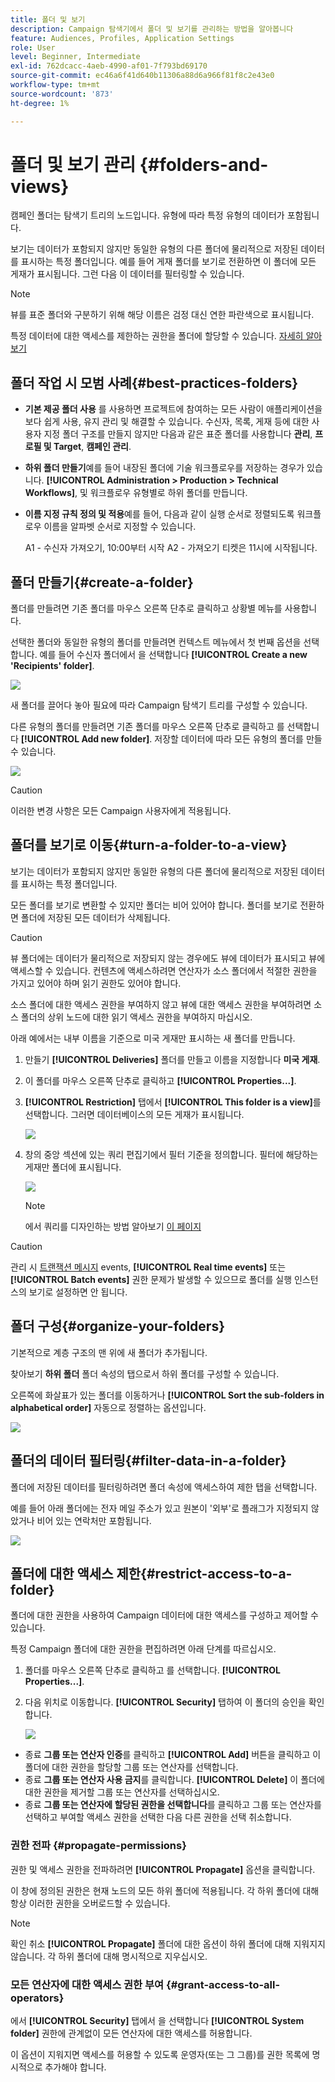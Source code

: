 ```yaml
---
title: 폴더 및 보기
description: Campaign 탐색기에서 폴더 및 보기를 관리하는 방법을 알아봅니다
feature: Audiences, Profiles, Application Settings
role: User
level: Beginner, Intermediate
exl-id: 762dcacc-4aeb-4990-af01-7f793bd69170
source-git-commit: ec46a6f41d640b11306a88d6a966f81f8c2e43e0
workflow-type: tm+mt
source-wordcount: '873'
ht-degree: 1%

---
```


# 폴더 및 보기 관리 {#folders-and-views}

캠페인 폴더는 탐색기 트리의 노드입니다. 유형에 따라 특정 유형의 데이터가 포함됩니다.

보기는 데이터가 포함되지 않지만 동일한 유형의 다른 폴더에 물리적으로 저장된 데이터를 표시하는 특정 폴더입니다. 예를 들어 게재 폴더를 보기로 전환하면 이 폴더에 모든 게재가 표시됩니다. 그런 다음 이 데이터를 필터링할 수 있습니다.


>[!NOTE]
>뷰를 표준 폴더와 구분하기 위해 해당 이름은 검정 대신 연한 파란색으로 표시됩니다.

특정 데이터에 대한 액세스를 제한하는 권한을 폴더에 할당할 수 있습니다. [자세히 알아보기](#restrict-access-to-a-folder)

## 폴더 작업 시 모범 사례{#best-practices-folders}

* **기본 제공 폴더 사용** 를 사용하면 프로젝트에 참여하는 모든 사람이 애플리케이션을 보다 쉽게 사용, 유지 관리 및 해결할 수 있습니다. 수신자, 목록, 게재 등에 대한 사용자 지정 폴더 구조를 만들지 않지만 다음과 같은 표준 폴더를 사용합니다 **관리**, **프로필 및 Target**, **캠페인 관리**.

* **하위 폴더 만들기**&#x200B;예를 들어 내장된 폴더에 기술 워크플로우를 저장하는 경우가 있습니다. **[!UICONTROL Administration > Production > Technical Workflows]**, 및 워크플로우 유형별로 하위 폴더를 만듭니다.

* **이름 지정 규칙 정의 및 적용**&#x200B;예를 들어, 다음과 같이 실행 순서로 정렬되도록 워크플로우 이름을 알파벳 순서로 지정할 수 있습니다.

   A1 - 수신자 가져오기, 10:00부터 시작 A2 - 가져오기 티켓은 11시에 시작됩니다.

## 폴더 만들기{#create-a-folder}

폴더를 만들려면 기존 폴더를 마우스 오른쪽 단추로 클릭하고 상황별 메뉴를 사용합니다.

선택한 폴더와 동일한 유형의 폴더를 만들려면 컨텍스트 메뉴에서 첫 번째 옵션을 선택합니다. 예를 들어 수신자 폴더에서 을 선택합니다 **[!UICONTROL Create a new 'Recipients' folder]**.

![](assets/create-recipient-folder.png)

새 폴더를 끌어다 놓아 필요에 따라 Campaign 탐색기 트리를 구성할 수 있습니다.

다른 유형의 폴더를 만들려면 기존 폴더를 마우스 오른쪽 단추로 클릭하고 를 선택합니다 **[!UICONTROL Add new folder]**. 저장할 데이터에 따라 모든 유형의 폴더를 만들 수 있습니다.

![](assets/add-new-folder.png)

>[!CAUTION]
>이러한 변경 사항은 모든 Campaign 사용자에게 적용됩니다.

## 폴더를 보기로 이동{#turn-a-folder-to-a-view}

보기는 데이터가 포함되지 않지만 동일한 유형의 다른 폴더에 물리적으로 저장된 데이터를 표시하는 특정 폴더입니다.

모든 폴더를 보기로 변환할 수 있지만 폴더는 비어 있어야 합니다. 폴더를 보기로 전환하면 폴더에 저장된 모든 데이터가 삭제됩니다.

>[!CAUTION]
>
>뷰 폴더에는 데이터가 물리적으로 저장되지 않는 경우에도 뷰에 데이터가 표시되고 뷰에 액세스할 수 있습니다. 컨텐츠에 액세스하려면 연산자가 소스 폴더에서 적절한 권한을 가지고 있어야 하며 읽기 권한도 있어야 합니다.
>
>소스 폴더에 대한 액세스 권한을 부여하지 않고 뷰에 대한 액세스 권한을 부여하려면 소스 폴더의 상위 노드에 대한 읽기 액세스 권한을 부여하지 마십시오.

아래 예에서는 내부 이름을 기준으로 미국 게재만 표시하는 새 폴더를 만듭니다.

1. 만들기 **[!UICONTROL Deliveries]** 폴더를 만들고 이름을 지정합니다 **미국 게재**.
1. 이 폴더를 마우스 오른쪽 단추로 클릭하고 **[!UICONTROL Properties...]**.
1. **[!UICONTROL Restriction]** 탭에서 **[!UICONTROL This folder is a view]**&#x200B;를 선택합니다. 그러면 데이터베이스의 모든 게재가 표시됩니다.

   ![](assets/this-folder-is-a-view.png)

1. 창의 중앙 섹션에 있는 쿼리 편집기에서 필터 기준을 정의합니다. 필터에 해당하는 게재만 폴더에 표시됩니다.

   ![](assets/filter-view.png)

   >[!NOTE]
   >
   >에서 쿼리를 디자인하는 방법 알아보기 [이 페이지](create-filters.md#advanced-filters)


>[!CAUTION]
>
>관리 시 [트랜잭션 메시지](../send/transactional.md) events, **[!UICONTROL Real time events]** 또는 **[!UICONTROL Batch events]** 권한 문제가 발생할 수 있으므로 폴더를 실행 인스턴스의 보기로 설정하면 안 됩니다.

## 폴더 구성{#organize-your-folders}

기본적으로 계층 구조의 맨 위에 새 폴더가 추가됩니다.

찾아보기 **하위 폴더** 폴더 속성의 탭으로서 하위 폴더를 구성할 수 있습니다.

오른쪽에 화살표가 있는 폴더를 이동하거나 **[!UICONTROL Sort the sub-folders in alphabetical order]** 자동으로 정렬하는 옵션입니다.

![](assets/sort-folders.png)


## 폴더의 데이터 필터링{#filter-data-in-a-folder}

폴더에 저장된 데이터를 필터링하려면 폴더 속성에 액세스하여 제한 탭을 선택합니다.

예를 들어 아래 폴더에는 전자 메일 주소가 있고 원본이 &#39;외부&#39;로 플래그가 지정되지 않았거나 비어 있는 연락처만 포함됩니다.

![](assets/add-a-filter-to-a-folder.png)


## 폴더에 대한 액세스 제한{#restrict-access-to-a-folder}

폴더에 대한 권한을 사용하여 Campaign 데이터에 대한 액세스를 구성하고 제어할 수 있습니다.

특정 Campaign 폴더에 대한 권한을 편집하려면 아래 단계를 따르십시오.

1. 폴더를 마우스 오른쪽 단추로 클릭하고 를 선택합니다. **[!UICONTROL Properties...]**.
1. 다음 위치로 이동합니다. **[!UICONTROL Security]** 탭하여 이 폴더의 승인을 확인합니다.

   ![](assets/folder-permissions.png)

* 종료 **그룹 또는 연산자 인증**&#x200B;를 클릭하고 **[!UICONTROL Add]** 버튼을 클릭하고 이 폴더에 대한 권한을 할당할 그룹 또는 연산자를 선택합니다.
* 종료 **그룹 또는 연산자 사용 금지**&#x200B;를 클릭합니다. **[!UICONTROL Delete]** 이 폴더에 대한 권한을 제거할 그룹 또는 연산자를 선택하십시오.
* 종료 **그룹 또는 연산자에 할당된 권한을 선택합니다**&#x200B;를 클릭하고 그룹 또는 연산자를 선택하고 부여할 액세스 권한을 선택한 다음 다른 권한을 선택 취소합니다.

### 권한 전파 {#propagate-permissions}

권한 및 액세스 권한을 전파하려면 **[!UICONTROL Propagate]** 옵션을 클릭합니다.

이 창에 정의된 권한은 현재 노드의 모든 하위 폴더에 적용됩니다. 각 하위 폴더에 대해 항상 이러한 권한을 오버로드할 수 있습니다.

>[!NOTE]
>
>확인 취소 **[!UICONTROL Propagate]** 폴더에 대한 옵션이 하위 폴더에 대해 지워지지 않습니다. 각 하위 폴더에 대해 명시적으로 지우십시오.

### 모든 연산자에 대한 액세스 권한 부여 {#grant-access-to-all-operators}

에서 **[!UICONTROL Security]** 탭에서 을 선택합니다 **[!UICONTROL System folder]** 권한에 관계없이 모든 연산자에 대한 액세스를 허용합니다.

이 옵션이 지워지면 액세스를 허용할 수 있도록 운영자(또는 그 그룹)를 권한 목록에 명시적으로 추가해야 합니다.
